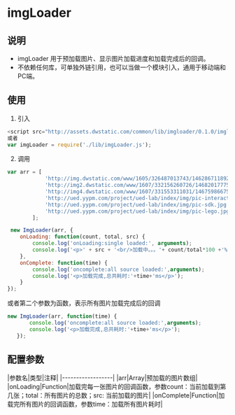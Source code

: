 # imgLoader

## 说明
* imgLoader 用于预加载图片、显示图片加载进度和加载完成后的回调。
* 不依赖任何库，可单独外链引用，也可以当做一个模块引入，通用于移动端和PC端。

## 使用
1. 引入
```javascript
<script src="http://assets.dwstatic.com/common/lib/imgloader/0.1.0/imgloader.js"></script>
或者
var imgLoader = require('./lib/imgLoader.js');
```

2. 调用
```javascript
var arr = [
            'http://img.dwstatic.com/www/1605/326487013743/1462867118922.jpg',
            'http://img2.dwstatic.com/www/1607/332156260726/1468201777561.png',
            'http://img4.dwstatic.com/www/1607/331553311031/1467598667542.png',
            'http://ued.yypm.com/project/ued-lab/index/img/pic-interaction.jpg',
            'http://ued.yypm.com/project/ued-lab/index/img/pic-sdk.jpg',
            'http://ued.yypm.com/project/ued-lab/index/img/pic-lego.jpg'
        ];

 new ImgLoader(arr, {
    onLoading: function(count, total, src) {
        console.log('onLoading:single loaded:', arguments);
        console.log('<p>' + src + '<br/>加载中。。。'+ count/total*100 +'%</p>');
    },
    onComplete: function(time) {
        console.log('oncomplete:all source loaded:',arguments);
        console.log('<p>加载完成,总共耗时:'+time+'ms</p>');
    }
});
```
或者第二个参数为函数，表示所有图片加载完成后的回调
```javascript
new ImgLoader(arr, function(time) {
       console.log('oncomplete:all source loaded:',arguments);
       console.log('<p>加载完成,总共耗时:'+time+'ms</p>');
   });
 ```

## 配置参数
|参数名|类型|注释|
|------------------|
|arr|Array|预加载的图片数组|
|onLoading|Function|加载完每一张图片的回调函数，参数count：当前加载到第几张；total：所有图片的总数；src: 当前加载的图片|
|onComplete|Function|加载完所有图片的回调函数，参数time：加载所有图片耗时|
